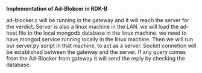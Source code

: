 ****Implementation of Ad-Blokcer in RDK-B****

ad-blocker.c will be running in the gateway and it will reach the server for the verdict.
Server is also a linux machine in the LAN.
we will load the ad-host file to the local mongodb database in the linux machine.
we need to have mongod.service running locally in the linux machine.
Then we will run our server.py script in that machine, to act as a server.
Socket connetion will be established between the gateway and the server.
If any query comes from the Ad-Blocker from gateway it will send the reply by checking the database.
